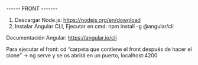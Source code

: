 ------ FRONT -------
1.	Descargar Node.js: https://nodejs.org/en/download
2.	Instalar Angular CLI, Ejecutar en cmd:
npm install -g @angular/cli

Documentación Angular:
https://angular.io/cli

Para ejecutar el front: cd “carpeta que contiene el front después de hacer el clone” -> ng serve y se os abrirá en un puerto, localhost:4200


